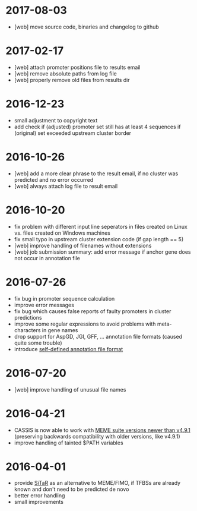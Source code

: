 # 2017-08-03 #
* [web] move source code, binaries and changelog to github

# 2017-02-17 #
* [web] attach promoter positions file to results email
* [web] remove absolute paths from log file
* [web] properly remove old files from results dir

# 2016-12-23 #
* small adjustment to copyright text
* add check if (adjusted) promoter set still has at least 4 sequences if (original) set exceeded upstream cluster border

# 2016-10-26 #
* [web] add a more clear phrase to the result email, if no cluster was predicted and no error occurred
* [web] always attach log file to result email

# 2016-10-20 #
* fix problem with different input line seperators in files created on Linux vs. files created on Windows machines
* fix small typo in upstream cluster extension code (if gap length == 5)
* [web] improve handling of filenames without extensions
* [web] job submission summary: add error message if anchor gene does not occur in annotation file

# 2016-07-26 #
* fix bug in promoter sequence calculation
* improve error messages
* fix bug which causes false reports of faulty promoters in cluster predictions
* improve some regular expressions to avoid problems with meta-characters in gene names
* drop support for AspGD, JGI, GFF, … annotation file formats (caused quite some trouble)
* introduce [self-defined annotation file format](https://sbi.hki-jena.de/cassis/Help.php#Input)

# 2016-07-20 #
* [web] improve handling of unusual file names

# 2016-04-21 #
* CASSIS is now able to work with [MEME suite versions newer than v4.9.1](http://meme-suite.org/doc/download.html) (preserving backwards compatibility with older versions, like v4.9.1)
* improve handling of tainted $PATH variables

# 2016-04-01 #
* provide [SiTaR](http://www.ncbi.nlm.nih.gov/pubmed/21893518) as an alternative to MEME/FIMO, if TFBSs are already known and don't need to be predicted de novo
* better error handling
* small improvements
